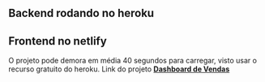 ## Backend rodando no heroku
## Frontend no netlify
O projeto pode demora em média 40 segundos para carregar, visto usar o recurso gratuito do heroku.
Link do projeto [**Dashboard de Vendas**](https://ramon-dsvendas.netlify.app)
